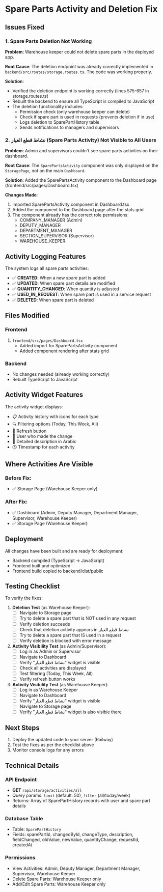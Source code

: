 # Spare Parts Activity and Deletion Fix

## Issues Fixed

### 1. Spare Parts Deletion Not Working
**Problem**: Warehouse keeper could not delete spare parts in the deployed app.

**Root Cause**: The deletion endpoint was already correctly implemented in `backend/src/routes/storage.routes.ts`. The code was working properly.

**Solution**: 
- Verified the deletion endpoint is working correctly (lines 575-657 in storage.routes.ts)
- Rebuilt the backend to ensure all TypeScript is compiled to JavaScript
- The deletion functionality includes:
  - Permission check (only warehouse keeper can delete)
  - Check if spare part is used in requests (prevents deletion if in use)
  - Logs deletion to SparePartHistory table
  - Sends notifications to managers and supervisors

### 2. نشاط قطع الغيار (Spare Parts Activity) Not Visible to All Users
**Problem**: Admin and supervisors couldn't see spare parts activities on their dashboard.

**Root Cause**: The `SparePartsActivity` component was only displayed on the `StoragePage`, not on the main `Dashboard`.

**Solution**: Added the SparePartsActivity component to the Dashboard page (frontend/src/pages/Dashboard.tsx)

**Changes Made**:
1. Imported SparePartsActivity component in Dashboard.tsx
2. Added the component to the Dashboard page after the stats grid
3. The component already has the correct role permissions:
   - COMPANY_MANAGER (Admin)
   - DEPUTY_MANAGER
   - DEPARTMENT_MANAGER
   - SECTION_SUPERVISOR (Supervisor)
   - WAREHOUSE_KEEPER

## Activity Logging Features

The system logs all spare parts activities:
- ✅ **CREATED**: When a new spare part is added
- ✅ **UPDATED**: When spare part details are modified
- ✅ **QUANTITY_CHANGED**: When quantity is adjusted
- ✅ **USED_IN_REQUEST**: When spare part is used in a service request
- ✅ **DELETED**: When spare part is deleted

## Files Modified

### Frontend
1. `frontend/src/pages/Dashboard.tsx`
   - Added import for SparePartsActivity component
   - Added component rendering after stats grid

### Backend
- No changes needed (already working correctly)
- Rebuilt TypeScript to JavaScript

## Activity Widget Features

The activity widget displays:
- 📋 Activity history with icons for each type
- 🔍 Filtering options (Today, This Week, All)
- 🔄 Refresh button
- 👤 User who made the change
- 📝 Detailed description in Arabic
- 🕒 Timestamp for each activity

## Where Activities Are Visible

### Before Fix:
- ✅ Storage Page (Warehouse Keeper only)

### After Fix:
- ✅ Dashboard (Admin, Deputy Manager, Department Manager, Supervisor, Warehouse Keeper)
- ✅ Storage Page (Warehouse Keeper)

## Deployment

All changes have been built and are ready for deployment:
- Backend compiled (TypeScript → JavaScript)
- Frontend built and optimized
- Frontend build copied to backend/dist/public

## Testing Checklist

To verify the fixes:

1. **Deletion Test** (as Warehouse Keeper):
   - [ ] Navigate to Storage page
   - [ ] Try to delete a spare part that is NOT used in any request
   - [ ] Verify deletion succeeds
   - [ ] Check that deletion activity appears in نشاط قطع الغيار
   - [ ] Try to delete a spare part that IS used in a request
   - [ ] Verify deletion is blocked with error message

2. **Activity Visibility Test** (as Admin/Supervisor):
   - [ ] Log in as Admin or Supervisor
   - [ ] Navigate to Dashboard
   - [ ] Verify "نشاط قطع الغيار" widget is visible
   - [ ] Check all activities are displayed
   - [ ] Test filtering (Today, This Week, All)
   - [ ] Verify refresh button works

3. **Activity Visibility Test** (as Warehouse Keeper):
   - [ ] Log in as Warehouse Keeper
   - [ ] Navigate to Dashboard
   - [ ] Verify "نشاط قطع الغيار" widget is visible
   - [ ] Navigate to Storage page
   - [ ] Verify "نشاط قطع الغيار" widget is also visible there

## Next Steps

1. Deploy the updated code to your server (Railway)
2. Test the fixes as per the checklist above
3. Monitor console logs for any errors

## Technical Details

### API Endpoint
- **GET** `/api/storage/activities/all`
- Query params: `limit` (default: 50), `filter` (all/today/week)
- Returns: Array of SparePartHistory records with user and spare part details

### Database Table
- Table: `SparePartHistory`
- Fields: sparePartId, changedById, changeType, description, fieldChanged, oldValue, newValue, quantityChange, requestId, createdAt

### Permissions
- View Activities: Admin, Deputy Manager, Department Manager, Supervisor, Warehouse Keeper
- Delete Spare Parts: Warehouse Keeper only
- Add/Edit Spare Parts: Warehouse Keeper only
